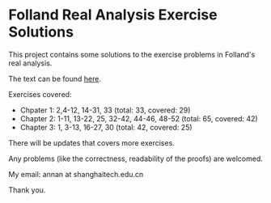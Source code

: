 # Folland Real Analysis Exercise Solutions

This project contains some solutions to the exercise problems in Folland's real analysis.

The text can be found [here](https://github.com/annp0/folland-real-analysis-exercises/blob/main/main.pdf).

Exercises covered:

- Chpater 1: 2,4-12, 14-31, 33 (total: 33, covered: 29)
- Chapter 2: 1-11, 13-22, 25, 32-42, 44-46, 48-52 (total: 65, covered: 42)
- Chapter 3: 1, 3-13, 16-27, 30  (total: 42, covered: 25)

There will be updates that covers more exercises.

Any problems (like the correctness, readability of the proofs) are welcomed. 

My email: annan at shanghaitech.edu.cn

Thank you.